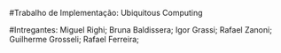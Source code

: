 #Trabalho de Implementação: Ubiquitous Computing

#Intregantes: Miguel Righi; Bruna Baldissera; Igor Grassi; Rafael Zanoni; Guilherme Grosseli; Rafael Ferreira;
